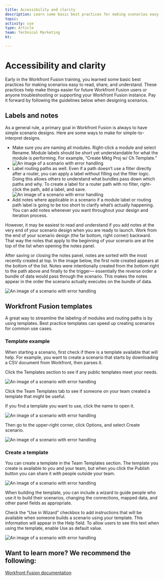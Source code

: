 ```yaml
---
title: Accessibility and clarity
description: Learn some basic best practices for making scenarios easy to read, share, and understand.
topic: 
activity: use
type: Article
team: Technical Marketing
kt: 

---
```

# Accessibility and clarity

Early in the Workfront Fusion training, you learned some basic best practices for making scenarios easy to read, share, and understand. These practices help make things easier for future Workfront Fusion users or anyone troubleshooting or supporting your Workfront Fusion instance. Pay it forward by following the guidelines below when designing scenarios.

## Labels and notes

As a general rule, a primary goal in Workfront Fusion is always to have simple scenario designs. Here are some ways to make for simple-to-interpret designs.

* Make sure you are naming all modules. Right-click a module and select Rename. Module labels should be short yet understandable for what the module is performing. For example, “Create Mktg Proj w/ Ch Template.”
![An image of a scenario with error handling](assets/design-optimization-and-testing-1.png)
* Label routing paths as well. Even if a path doesn’t use a filter directly after a router, you can apply a label without filling out the filter logic. Doing this allows others to understand what bundles pass down which paths and why. To create a label for a router path with no filter, right-click the path, add a label, and save.
![An image of a scenario with error handling](assets/design-optimization-and-testing-2.png)
* Add notes where applicable in a scenario if a module label or routing path label is going to be too short to clarify what’s actually happening. You can add notes whenever you want throughout your design and iteration process.

However, it may be easiest to read and understand if you add notes at the very end of your scenario design when you are ready to launch. Work from the end of your scenario design (the far bottom, right corner) backward. That way the notes that apply to the beginning of your scenario are at the top of the list when opening the notes panel. 

After saving or closing the notes panel, notes are sorted with the most recently created at top. In the image below, the first note created appears at the bottom of the list. Notes were intentionally created from the bottom right to the path above and finally to the trigger— essentially the reverse order a bundle of data would pass through the scenario. This makes the notes appear in the order the scenario actually executes on the bundle of data.

![An image of a scenario with error handling](assets/design-optimization-and-testing-3.png)

## Workfront Fusion templates

A great way to streamline the labeling of modules and routing paths is by using templates. Best practice templates can speed up creating scenarios for common use cases.

### Template example

When starting a scenario, first check if there is a template available that will help. For example, you want to create a scenario that starts by downloading a CSV document from Workfront, then parses it. 

Click the Templates section to see if any public templates meet your needs.

![An image of a scenario with error handling](assets/design-optimization-and-testing-4.png)

Click the Team Templates tab to see if someone on your team created a template that might be useful. 

If you find a template you want to use, click the name to open it. 

![An image of a scenario with error handling](assets/design-optimization-and-testing-5.png)

Then go to the upper-right corner, click Options, and select Create scenario.

![An image of a scenario with error handling](assets/design-optimization-and-testing-6.png)

### Create a template

You can create a template in the Team Templates section. The template you create is available to you and your team, but when you click the Publish button you can share it with people outside your team.

![An image of a scenario with error handling](assets/design-optimization-and-testing-7.png)

When building the template, you can include a wizard to guide people who use it to build their scenarios, changing the connections, mapped data, and other panel fields as appropriate.

Check the “Use in Wizard” checkbox to add instructions that will be available when someone builds a scenario using your template. This information will appear in the Help field. To allow users to see this text when using the template, enable Use as default value.

![An image of a scenario with error handling](assets/design-optimization-and-testing-8.png)

## Want to learn more? We recommend the following:

[Workfront Fusion documentation](https://experienceleague.adobe.com/docs/workfront/using/adobe-workfront-fusion/workfront-fusion-2.html?lang=en)
